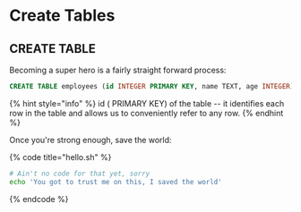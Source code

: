 # Create Tables

## CREATE TABLE

Becoming a super hero is a fairly straight forward process:

```sql
CREATE TABLE employees (id INTEGER PRIMARY KEY, name TEXT, age INTEGER);
```

{% hint style="info" %}
 id \( PRIMARY KEY\) of the table -- it identifies each row in the table and allows us to conveniently refer to any row.
{% endhint %}

Once you're strong enough, save the world:

{% code title="hello.sh" %}
```bash
# Ain't no code for that yet, sorry
echo 'You got to trust me on this, I saved the world'
```
{% endcode %}



